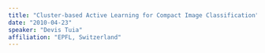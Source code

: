 ```yaml
---
title: "Cluster-based Active Learning for Compact Image Classification"
date: "2010-04-23"
speaker: "Devis Tuia"
affiliation: "EPFL, Switzerland"
---
```

